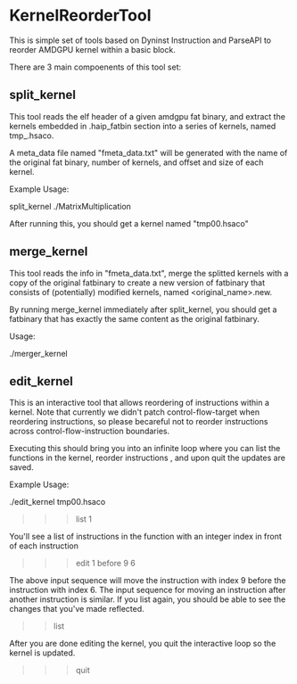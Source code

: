 # KernelReorderTool

This is simple set of tools based on Dyninst Instruction and ParseAPI to reorder AMDGPU kernel within a basic block.

There are 3 main compoenents of this tool set:

## split_kernel

This tool reads the elf header of a given amdgpu fat binary, and extract the kernels embedded in .haip_fatbin section into a series of kernels, named tmp_<id>.hsaco.

A meta_data file named "fmeta_data.txt" will be generated with the name of the original fat binary, number of kernels, and offset and size of each kernel.

Example Usage:

split_kernel ./MatrixMultiplication

After running this, you should get a kernel named "tmp00.hsaco" 

## merge_kernel

This tool reads the info in "fmeta_data.txt", merge the splitted kernels with a copy of the original fatbinary to create a new version of fatbinary that consists of (potentially) modified kernels, named <original_name>.new.  

By running merge_kernel immediately after split_kernel, you should get a fatbinary that has exactly the same content as the original fatbinary.

Usage:

./merger_kernel

## edit_kernel

This is an interactive tool that allows reordering of instructions within a kernel. Note that currently we didn't patch control-flow-target when reordering instructions, so please becareful not to reorder instructions across control-flow-instruction boundaries. 

Executing this should bring you into an infinite loop where you can list the functions in the kernel, reorder instructions , and upon quit the updates are saved.

Example Usage:

./edit_kernel tmp00.hsaco

>>>list
>>>1

You'll see a list of instructions in the function with an integer index in front of each instruction

>>>edit
>>>1
>>>before
>>>9 6

The above input sequence will  move the instruction with index 9 before the instruction with index 6.
The input sequence for moving an instruction after another instruction is similar.
If you list again, you should be able to see the changes that you've made reflected.
>> list

After you are done editing the kernel, you quit the interactive loop so the kernel is updated.
>>> quit














